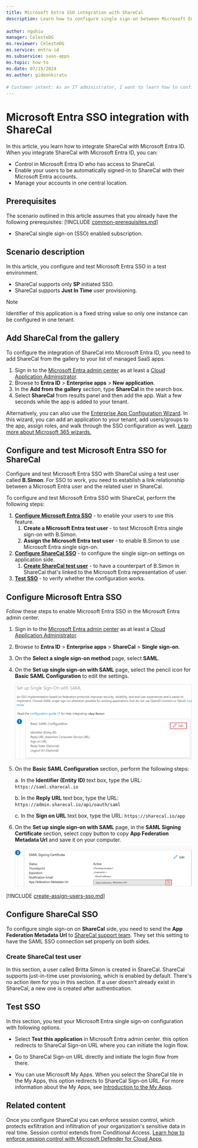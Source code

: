 ```yaml
---
title: Microsoft Entra SSO integration with ShareCal
description: Learn how to configure single sign-on between Microsoft Entra ID and ShareCal.

author: nguhiu
manager: CelesteDG
ms.reviewer: CelesteDG
ms.service: entra-id
ms.subservice: saas-apps
ms.topic: how-to
ms.date: 07/15/2024
ms.author: gideonkiratu

# Customer intent: As an IT administrator, I want to learn how to configure single sign-on between Microsoft Entra ID and ShareCal so that I can control who has access to ShareCal, enable automatic sign-in with Microsoft Entra accounts, and manage my accounts in one central location.
---
```


# Microsoft Entra SSO integration with ShareCal

In this article,  you learn how to integrate ShareCal with Microsoft Entra ID. When you integrate ShareCal with Microsoft Entra ID, you can:

* Control in Microsoft Entra ID who has access to ShareCal.
* Enable your users to be automatically signed-in to ShareCal with their Microsoft Entra accounts.
* Manage your accounts in one central location.

## Prerequisites
The scenario outlined in this article assumes that you already have the following prerequisites:
[!INCLUDE [common-prerequisites.md](~/identity/saas-apps/includes/common-prerequisites.md)]
* ShareCal single sign-on (SSO) enabled subscription.

## Scenario description

In this article,  you configure and test Microsoft Entra SSO in a test environment.

* ShareCal supports only **SP** initiated SSO.
* ShareCal supports **Just In Time** user provisioning.

> [!NOTE]
> Identifier of this application is a fixed string value so only one instance can be configured in one tenant.

## Add ShareCal from the gallery

To configure the integration of ShareCal into Microsoft Entra ID, you need to add ShareCal from the gallery to your list of managed SaaS apps.

1. Sign in to the [Microsoft Entra admin center](https://entra.microsoft.com) as at least a [Cloud Application Administrator](~/identity/role-based-access-control/permissions-reference.md#cloud-application-administrator).
1. Browse to **Entra ID** > **Enterprise apps** > **New application**.
1. In the **Add from the gallery** section, type **ShareCal** in the search box.
1. Select **ShareCal** from results panel and then add the app. Wait a few seconds while the app is added to your tenant.

Alternatively, you can also use the [Enterprise App Configuration Wizard](https://portal.office.com/AdminPortal/home?Q=Docs#/azureadappintegration). In this wizard, you can add an application to your tenant, add users/groups to the app, assign roles, and walk through the SSO configuration as well. [Learn more about Microsoft 365 wizards.](/microsoft-365/admin/misc/azure-ad-setup-guides)

## Configure and test Microsoft Entra SSO for ShareCal

Configure and test Microsoft Entra SSO with ShareCal using a test user called **B.Simon**. For SSO to work, you need to establish a link relationship between a Microsoft Entra user and the related user in ShareCal.

To configure and test Microsoft Entra SSO with ShareCal, perform the following steps:

1. **[Configure Microsoft Entra SSO](#configure-microsoft-entra-sso)** - to enable your users to use this feature.
    1. **Create a Microsoft Entra test user** - to test Microsoft Entra single sign-on with B.Simon.
    1. **Assign the Microsoft Entra test user** - to enable B.Simon to use Microsoft Entra single sign-on.
1. **[Configure ShareCal SSO](#configure-sharecal-sso)** - to configure the single sign-on settings on application side.
    1. **[Create ShareCal test user](#create-sharecal-test-user)** - to have a counterpart of B.Simon in ShareCal that's linked to the Microsoft Entra representation of user.
1. **[Test SSO](#test-sso)** - to verify whether the configuration works.

## Configure Microsoft Entra SSO

Follow these steps to enable Microsoft Entra SSO in the Microsoft Entra admin center.

1. Sign in to the [Microsoft Entra admin center](https://entra.microsoft.com) as at least a [Cloud Application Administrator](~/identity/role-based-access-control/permissions-reference.md#cloud-application-administrator).
1. Browse to **Entra ID** > **Enterprise apps** > **ShareCal** > **Single sign-on**.
1. On the **Select a single sign-on method** page, select **SAML**.
1. On the **Set up single sign-on with SAML** page, select the pencil icon for **Basic SAML Configuration** to edit the settings.

   ![Screenshot shows how to edit Basic SAML Configuration.](common/edit-urls.png "Basic Configuration")

1. On the **Basic SAML Configuration** section, perform the following steps:

    a. In the **Identifier (Entity ID)** text box, type the URL:
    `https://saml.sharecal.io`

    b. In the **Reply URL** text box, type the URL:
    `https://admin.sharecal.io/api/oauth/saml`

    c. In the **Sign on URL** text box, type the URL:
    `https://sharecal.io/app`

1. On the **Set up single sign-on with SAML** page, in the **SAML Signing Certificate** section, select copy button to copy **App Federation Metadata Url** and save it on your computer.

	![Screenshot shows the Certificate download link.](common/copy-metadataurl.png "Certificate")

[!INCLUDE [create-assign-users-sso.md](~/identity/saas-apps/includes/create-assign-users-sso.md)]

## Configure ShareCal SSO

To configure single sign-on on **ShareCal** side, you need to send the **App Federation Metadata Url** to [ShareCal support team](mailto:support@sharecal.io). They set this setting to have the SAML SSO connection set properly on both sides.

### Create ShareCal test user

In this section, a user called Britta Simon is created in ShareCal. ShareCal supports just-in-time user provisioning, which is enabled by default. There's no action item for you in this section. If a user doesn't already exist in ShareCal, a new one is created after authentication.

## Test SSO 

In this section, you test your Microsoft Entra single sign-on configuration with following options.
 
* Select **Test this application** in Microsoft Entra admin center. this option redirects to ShareCal Sign-on URL where you can initiate the login flow.
 
* Go to ShareCal Sign-on URL directly and initiate the login flow from there.
 
* You can use Microsoft My Apps. When you select the ShareCal tile in the My Apps, this option redirects to ShareCal Sign-on URL. For more information about the My Apps, see [Introduction to the My Apps](https://support.microsoft.com/account-billing/sign-in-and-start-apps-from-the-my-apps-portal-2f3b1bae-0e5a-4a86-a33e-876fbd2a4510).

## Related content

Once you configure ShareCal you can enforce session control, which protects exfiltration and infiltration of your organization's sensitive data in real time. Session control extends from Conditional Access. [Learn how to enforce session control with Microsoft Defender for Cloud Apps](/cloud-app-security/proxy-deployment-any-app).
